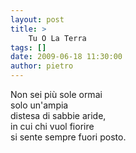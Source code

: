 ```yaml
---
layout: post
title: >
    Tu O La Terra
tags: []
date: 2009-06-18 11:30:00
author: pietro
---
```

Non sei più sole ormai<br/>solo un'ampia<br/>distesa di sabbie aride,<br/>in cui chi vuol fiorire<br/>si sente sempre fuori posto.
